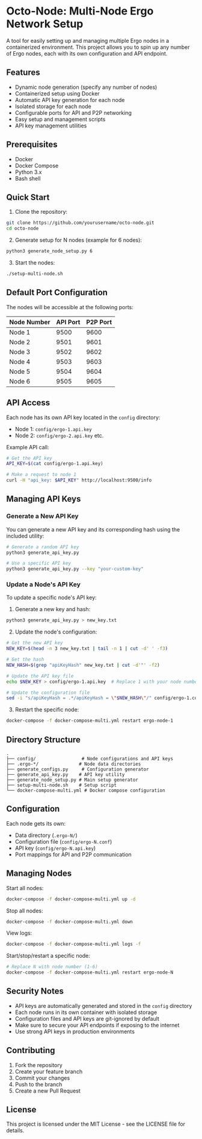 # Octo-Node: Multi-Node Ergo Network Setup

A tool for easily setting up and managing multiple Ergo nodes in a containerized environment. This project allows you to spin up any number of Ergo nodes, each with its own configuration and API endpoint.

## Features

- Dynamic node generation (specify any number of nodes)
- Containerized setup using Docker
- Automatic API key generation for each node
- Isolated storage for each node
- Configurable ports for API and P2P networking
- Easy setup and management scripts
- API key management utilities

## Prerequisites

- Docker
- Docker Compose
- Python 3.x
- Bash shell

## Quick Start

1. Clone the repository:
```bash
git clone https://github.com/yourusername/octo-node.git
cd octo-node
```

2. Generate setup for N nodes (example for 6 nodes):
```bash
python3 generate_node_setup.py 6
```

3. Start the nodes:
```bash
./setup-multi-node.sh
```

## Default Port Configuration

The nodes will be accessible at the following ports:

| Node Number | API Port | P2P Port |
|------------|----------|----------|
| Node 1     | 9500     | 9600     |
| Node 2     | 9501     | 9601     |
| Node 3     | 9502     | 9602     |
| Node 4     | 9503     | 9603     |
| Node 5     | 9504     | 9604     |
| Node 6     | 9505     | 9605     |

## API Access

Each node has its own API key located in the `config` directory:
- Node 1: `config/ergo-1.api.key`
- Node 2: `config/ergo-2.api.key`
etc.

Example API call:
```bash
# Get the API key
API_KEY=$(cat config/ergo-1.api.key)

# Make a request to node 1
curl -H "api_key: $API_KEY" http://localhost:9500/info
```

## Managing API Keys

### Generate a New API Key
You can generate a new API key and its corresponding hash using the included utility:

```bash
# Generate a random API key
python3 generate_api_key.py

# Use a specific API key
python3 generate_api_key.py --key "your-custom-key"
```

### Update a Node's API Key
To update a specific node's API key:

1. Generate a new key and hash:
```bash
python3 generate_api_key.py > new_key.txt
```

2. Update the node's configuration:
```bash
# Get the new API key
NEW_KEY=$(head -n 3 new_key.txt | tail -n 1 | cut -d' ' -f3)

# Get the hash
NEW_HASH=$(grep "apiKeyHash" new_key.txt | cut -d'"' -f2)

# Update the API key file
echo $NEW_KEY > config/ergo-1.api.key  # Replace 1 with your node number

# Update the configuration file
sed -i "s/apiKeyHash = .*/apiKeyHash = \"$NEW_HASH\"/" config/ergo-1.conf
```

3. Restart the specific node:
```bash
docker-compose -f docker-compose-multi.yml restart ergo-node-1
```

## Directory Structure

```
.
├── config/                 # Node configurations and API keys
├── .ergo-*/               # Node data directories
├── generate_configs.py     # Configuration generator
├── generate_api_key.py    # API key utility
├── generate_node_setup.py # Main setup generator
├── setup-multi-node.sh    # Setup script
└── docker-compose-multi.yml # Docker compose configuration
```

## Configuration

Each node gets its own:
- Data directory (`.ergo-N/`)
- Configuration file (`config/ergo-N.conf`)
- API key (`config/ergo-N.api.key`)
- Port mappings for API and P2P communication

## Managing Nodes

Start all nodes:
```bash
docker-compose -f docker-compose-multi.yml up -d
```

Stop all nodes:
```bash
docker-compose -f docker-compose-multi.yml down
```

View logs:
```bash
docker-compose -f docker-compose-multi.yml logs -f
```

Start/stop/restart a specific node:
```bash
# Replace N with node number (1-6)
docker-compose -f docker-compose-multi.yml restart ergo-node-N
```

## Security Notes

- API keys are automatically generated and stored in the `config` directory
- Each node runs in its own container with isolated storage
- Configuration files and API keys are git-ignored by default
- Make sure to secure your API endpoints if exposing to the internet
- Use strong API keys in production environments

## Contributing

1. Fork the repository
2. Create your feature branch
3. Commit your changes
4. Push to the branch
5. Create a new Pull Request

## License

This project is licensed under the MIT License - see the LICENSE file for details.
